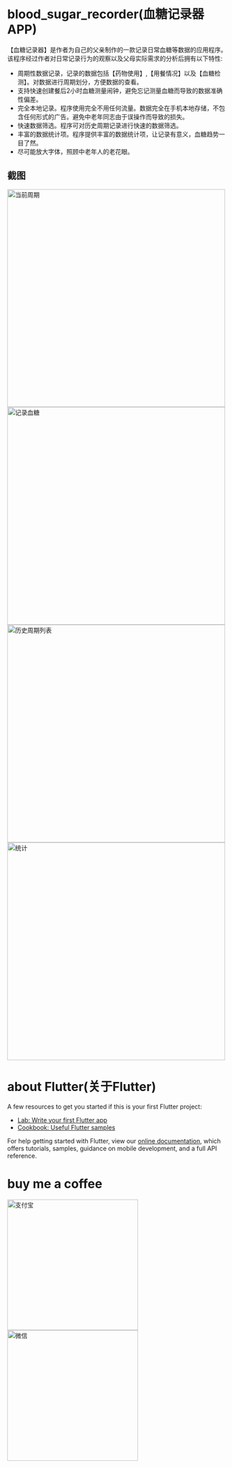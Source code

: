 # blood_sugar_recorder(血糖记录器APP)

【血糖记录器】是作者为自己的父亲制作的一款记录日常血糖等数据的应用程序。
该程序经过作者对日常记录行为的观察以及父母实际需求的分析后拥有以下特性: 
-  周期性数据记录，记录的数据包括【药物使用】,【用餐情况】以及【血糖检测】。对数据进行周期划分，方便数据的查看。
-  支持快速创建餐后2小时血糖测量闹钟，避免忘记测量血糖而导致的数据准确性偏差。
-  完全本地记录。程序使用完全不用任何流量。数据完全在手机本地存储，不包含任何形式的广告。避免中老年同志由于误操作而导致的损失。
-  快速数据筛选。程序可对历史周期记录进行快速的数据筛选。
-  丰富的数据统计项。程序提供丰富的数据统计项，让记录有意义，血糖趋势一目了然。
-  尽可能放大字体，照顾中老年人的老花眼。

## 截图
<img src="https://github.com/yezhoujie/blood-sugar-recorder/blob/main/screenshot/1301624459931_.pic.jpg?raw=true" alt="当前周期" width="500"/>
<img src="https://github.com/yezhoujie/blood-sugar-recorder/blob/main/screenshot/1311624459965_.pic.jpg?raw=true" alt="记录血糖" width="500"/>
<img src="https://github.com/yezhoujie/blood-sugar-recorder/blob/main/screenshot/1321624459977_.pic.jpg?raw=true" alt="历史周期列表" width="500"/>
<img src="https://github.com/yezhoujie/blood-sugar-recorder/blob/main/screenshot/1331624460001_.pic.jpg?raw=true" alt="统计" width="500"/>

# about Flutter(关于Flutter)
A few resources to get you started if this is your first Flutter project:

- [Lab: Write your first Flutter app](https://flutter.dev/docs/get-started/codelab)
- [Cookbook: Useful Flutter samples](https://flutter.dev/docs/cookbook)

For help getting started with Flutter, view our
[online documentation](https://flutter.dev/docs), which offers tutorials,
samples, guidance on mobile development, and a full API reference.

# buy me a coffee
<img src="https://github.com/yezhoujie/blood-sugar-recorder/blob/main/resource/assets/images/qrcode_alipay.png?raw=true" alt="支付宝" width="300"/>
<img src="https://github.com/yezhoujie/blood-sugar-recorder/blob/main/resource/assets/images/qrcode_wechat.png?raw=true" alt="微信" width="300"/>
